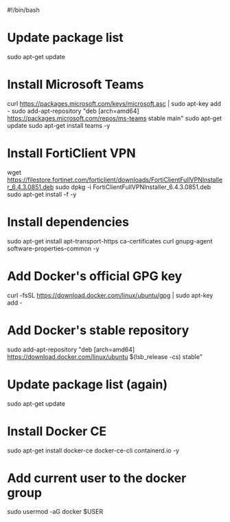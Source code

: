 #!/bin/bash

# Update package list
sudo apt-get update

# Install Microsoft Teams
curl https://packages.microsoft.com/keys/microsoft.asc | sudo apt-key add -
sudo add-apt-repository "deb [arch=amd64] https://packages.microsoft.com/repos/ms-teams stable main"
sudo apt-get update
sudo apt-get install teams -y

# Install FortiClient VPN
wget https://filestore.fortinet.com/forticlient/downloads/FortiClientFullVPNInstaller_6.4.3.0851.deb
sudo dpkg -i FortiClientFullVPNInstaller_6.4.3.0851.deb
sudo apt-get install -f -y

# Install dependencies
sudo apt-get install apt-transport-https ca-certificates curl gnupg-agent software-properties-common -y

# Add Docker's official GPG key
curl -fsSL https://download.docker.com/linux/ubuntu/gpg | sudo apt-key add -

# Add Docker's stable repository
sudo add-apt-repository "deb [arch=amd64] https://download.docker.com/linux/ubuntu $(lsb_release -cs) stable"

# Update package list (again)
sudo apt-get update

# Install Docker CE
sudo apt-get install docker-ce docker-ce-cli containerd.io -y

# Add current user to the docker group
sudo usermod -aG docker $USER
